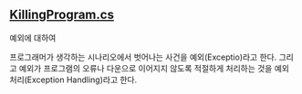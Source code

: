 ## [KillingProgram.cs](https://github.com/twozeronine/Csharp_Study/blob/main/Exception_Handling/KillingProgram.cs)

예외에 대하여

프로그래머가 생각하는 시나리오에서 벗어나는 사건을 예외(Exceptio)라고 한다. 그리고 예외가 프로그램의 오류나 다운으로 이어지지 않도록 적절하게 처리하는 것을 예외 처리(Exception Handling)라고 한다.
